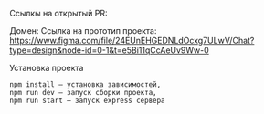 Ссылкы на открытый PR: 

Домен: 
Ссылка на прототип проекта: https://www.figma.com/file/24EUnEHGEDNLdOcxg7ULwV/Chat?type=design&node-id=0-1&t=e5Bi11qCcAeUv9Ww-0

Установка проекта

    npm install — установка зависимостей,
    npm run dev — запуск сборки проекта,
    npm run start — запуск express сервера
